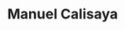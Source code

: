 <!DOCTYPE html>
<html lang="en">
<head>
  <meta charset="UTF-8">
  <link rel="stylesheet" href="estilo.css">
</head>
<body>
  <h1>Manuel Calisaya</h1>
</body>
</html>
